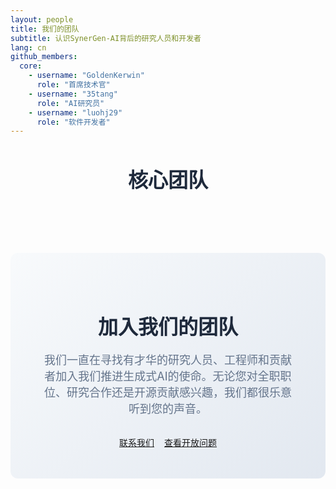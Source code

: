 ```yaml
---
layout: people
title: 我们的团队
subtitle: 认识SynerGen-AI背后的研究人员和开发者
lang: cn
github_members:
  core:
    - username: "GoldenKerwin"
      role: "首席技术官"
    - username: "35tang"
      role: "AI研究员"
    - username: "luohj29"
      role: "软件开发者"
---
```


<div class="people-page">
  <!-- <div class="team-intro">
    <p>SynerGen-AI汇聚了来自世界各地的多元化研究人员、工程师和AI爱好者团队。我们的团队结合了机器学习、软件工程和领域专业知识的深厚专业技能，致力于推进生成式AI领域的发展。</p>
  </div> -->

  <div class="team-sections">
    <section class="team-section">
      <h2>核心团队</h2>
      <div class="team-grid" id="core-team-grid">
        <!-- 核心团队成员将通过JavaScript动态加载 -->
      </div>
    </section>
  </div>
</div>

<!-- GitHub成员数据 -->
<script type="application/json" id="github-members-data">
{{ page.github_members | jsonify }}
</script>

<script>
// 将GitHub成员数据传递给JavaScript
const githubMembersData = {{ page.github_members | jsonify }};
</script>

<script src="{{ '/assets/js/cache-manager.js' | relative_url }}"></script>
<script src="{{ '/assets/js/cache-monitor.js' | relative_url }}"></script>

<div class="join-team">
  <div class="join-team-content">
    <h2>加入我们的团队</h2>
    <p>我们一直在寻找有才华的研究人员、工程师和贡献者加入我们推进生成式AI的使命。无论您对全职职位、研究合作还是开源贡献感兴趣，我们都很乐意听到您的声音。</p>
    <div class="join-actions">
      <a href="/contact/" class="btn btn-primary">联系我们</a>
      <a href="https://github.com/SynerGen-AI" target="_blank" class="btn btn-secondary">查看开放问题</a>
    </div>
  </div>
</div>

<style>
.people-page {
  max-width: 1200px;
  margin: 0 auto;
}

.team-intro {
  text-align: center;
  margin-bottom: 3rem;
  font-size: 1.125rem;
  color: #64748b;
  line-height: 1.7;
}

.team-section {
  margin-bottom: 4rem;
}

.team-section h2 {
  font-size: 2rem;
  font-weight: 700;
  margin-bottom: 2rem;
  color: #1e293b;
  text-align: center;
}

.team-grid {
  display: grid;
  grid-template-columns: repeat(auto-fill, minmax(300px, 1fr));
  gap: 2rem;
}

.team-member {
  height: 100%;
}

.member-card {
  background: white;
  border-radius: 12px;
  padding: 2rem;
  box-shadow: 0 4px 6px rgba(0, 0, 0, 0.05);
  transition: all 0.3s ease;
  border: 1px solid #e2e8f0;
  height: 100%;
  display: flex;
  flex-direction: column;
  text-align: center;
}

.member-card:hover {
  transform: translateY(-5px);
  box-shadow: 0 20px 40px rgba(0, 0, 0, 0.1);
}

.member-avatar {
  width: 120px;
  height: 120px;
  margin: 0 auto 1.5rem;
  border-radius: 50%;
  overflow: hidden;
  border: 4px solid #e2e8f0;
}

.member-avatar img {
  width: 100%;
  height: 100%;
  object-fit: cover;
}

.avatar-placeholder {
  width: 100%;
  height: 100%;
  background: linear-gradient(135deg, #2563eb, #7c3aed);
  display: flex;
  align-items: center;
  justify-content: center;
  color: white;
  font-size: 3rem;
}

.member-info {
  flex: 1;
  display: flex;
  flex-direction: column;
}

.member-name a {
  color: #1e293b;
  text-decoration: none;
  font-size: 1.25rem;
  font-weight: 600;
  transition: color 0.3s ease;
}

.member-name a:hover {
  color: #2563eb;
}

.member-position {
  color: #2563eb;
  font-weight: 600;
  margin: 0.5rem 0;
}

.member-affiliation {
  color: #64748b;
  font-size: 0.875rem;
  margin-bottom: 1rem;
}

.member-bio {
  color: #64748b;
  line-height: 1.6;
  margin-bottom: 1.5rem;
  flex: 1;
}

.member-links {
  display: flex;
  justify-content: center;
  gap: 1rem;
  margin-bottom: 1rem;
}

.member-link {
  width: 40px;
  height: 40px;
  background: #f8fafc;
  border: 1px solid #e2e8f0;
  border-radius: 50%;
  display: flex;
  align-items: center;
  justify-content: center;
  color: #64748b;
  text-decoration: none;
  transition: all 0.3s ease;
}

.member-link:hover {
  background: #2563eb;
  color: white;
  border-color: #2563eb;
  transform: translateY(-2px);
}

.member-expertise {
  display: flex;
  flex-wrap: wrap;
  gap: 0.5rem;
  justify-content: center;
}

.expertise-tag {
  padding: 0.25rem 0.75rem;
  background: #f1f5f9;
  color: #475569;
  border-radius: 20px;
  font-size: 0.75rem;
  font-weight: 500;
}

/* 加载和错误状态样式 */
.loading-message, .error-message {
  text-align: center;
  padding: 3rem 2rem;
  color: #64748b;
  font-size: 1.125rem;
}

.loading-message i {
  margin-right: 0.5rem;
  color: #2563eb;
}

.error-message {
  color: #ef4444;
}

.error-message i {
  margin-right: 0.5rem;
}

/* 错误卡片样式 */
.error-card {
  border-color: #fecaca;
  background: #fef2f2;
}

.error-card .avatar-placeholder {
  background: linear-gradient(135deg, #ef4444, #dc2626);
}

.error-text {
  color: #ef4444;
  font-style: italic;
}

/* 成员统计样式 */
.member-stats {
  display: flex;
  justify-content: center;
  gap: 1rem;
  margin-top: 1rem;
  padding-top: 1rem;
  border-top: 1px solid #e2e8f0;
}

.stat-item {
  display: flex;
  align-items: center;
  gap: 0.25rem;
  font-size: 0.875rem;
  color: #64748b;
}

.stat-item i {
  color: #2563eb;
}

/* 成员姓名样式更新 */
.member-name {
  color: #1e293b;
  font-size: 1.25rem;
  font-weight: 600;
  margin: 0;
  transition: color 0.3s ease;
}

.member-name:hover {
  color: #2563eb;
}

.join-team {
  background: linear-gradient(135deg, #f8fafc, #e2e8f0);
  border-radius: 12px;
  padding: 3rem;
  text-align: center;
  margin-top: 4rem;
}

.join-team h2 {
  font-size: 2rem;
  font-weight: 700;
  margin-bottom: 1rem;
  color: #1e293b;
}

.join-team p {
  font-size: 1.125rem;
  color: #64748b;
  margin-bottom: 2rem;
  max-width: 600px;
  margin-left: auto;
  margin-right: auto;
}

.join-actions {
  display: flex;
  gap: 1rem;
  justify-content: center;
  flex-wrap: wrap;
}

@media (max-width: 768px) {
  .team-grid {
    grid-template-columns: 1fr;
  }
  
  .join-actions {
    flex-direction: column;
    align-items: center;
  }
  
  .join-team {
    padding: 2rem;
  }
}
</style>